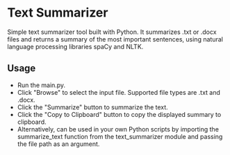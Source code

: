 # Text Summarizer

Simple text summarizer tool built with Python. It summarizes .txt or .docx files and returns a summary of the most important sentences, using natural language processing libraries spaCy and NLTK.

## Usage

* Run the main.py.
* Click "Browse" to select the input file. Supported file types are .txt and .docx.
* Click the "Summarize" button to summarize the text.
* Click the "Copy to Clipboard" button to copy the displayed summary to clipboard.
* Alternatively, can be used in your own Python scripts by importing the summarize_text function from the text_summarizer module and passing the file path as an argument.